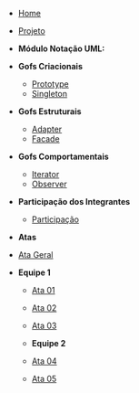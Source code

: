 <!-- docs/_sidebar.md -->

- [Home](README.md)

- [Projeto](Projeto/Projeto.md)

- **Módulo Notação UML:**

- **Gofs Criacionais**
  - [Prototype](gofCriacionais/prototype.md)
  - [Singleton](gofCriacionais/singleton.md)

- **Gofs Estruturais**
  - [Adapter](gofEstruturais/adapter.md)
  - [Facade](gofEstruturais/facade.md)
    
- **Gofs Comportamentais**
  - [Iterator](gofComportamentais/Iterator.md)
  - [Observer](gofComportamentais/observer.md)

- **Participação dos Integrantes**
  - [Participação](participacaoIntegrantes/integrantes.md)

- **Atas**
 - [Ata Geral](atas/ata5.md)

- **Equipe 1**
  - [Ata 01](atas/ata1.md)
  - [Ata 02](atas/ata2.md)
  - [Ata 03](atas/ata3.md)

  - **Equipe 2**
  - [Ata 04](atas/ata4.md)
  - [Ata 05](atas/ata6.md)













